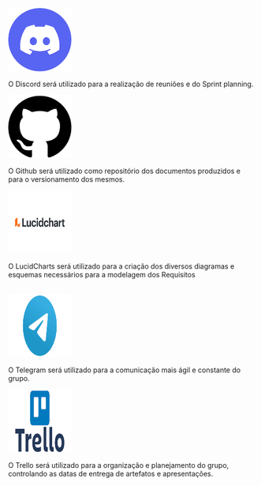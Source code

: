 <div class="container text-justify">
	<div class="row">
		<div class="col card">
			<div class="card-header"> 
				<img class="card-img img-fluid rounded"width="128" height="128" src="https://raw.githubusercontent.com/Requisitos-de-Software/2021.2-MedSUS/main/docs/assets/logo_discord.png">
			</div>
			<div class="card-body"> 
				<p>O Discord será utilizado para a realização de reuniões e do Sprint planning.</p>
			</div>
		</div>
        <div class="col card">
			<div class="card-header"> 
				<img class="card-img img-fluid rounded" width="128" height="128" src="https://raw.githubusercontent.com/Requisitos-de-Software/2021.2-MedSUS/main/docs/assets/logo_github.png">
			</div>
			<div class="card-body">  
				<p>O Github será utilizado como repositório dos documentos produzidos e para o versionamento dos mesmos.</p>
			</div>
		</div>
        <div class="col card">
			<div class="card-header"> 
				<img class="card-img img-fluid rounded" width="128" height="128" src="https://raw.githubusercontent.com/Requisitos-de-Software/2021.2-MedSUS/main/docs/assets/logo_lucid.png">
			</div>
			<div class="card-body"> 
				<p>O LucidCharts será utilizado para a criação dos diversos diagramas e esquemas necessários para a modelagem dos Requisitos</p>
			</div>
		</div>
	</div>
	<br>
	<div class="row justify-content-center">
			<div class="col-4 card">
				<div class="card-header"> 
					<img class="card-img img-fluid rounded" width="128" height="128" src="https://raw.githubusercontent.com/Requisitos-de-Software/2021.2-MedSUS/main/docs/assets/logo_telegram.png">
				</div>
				<div class="card-body"> 
					<p>O Telegram será utilizado para a comunicação mais ágil e constante do grupo.</p>
				</div>
			</div>
			<div class="col-4 card">
				<div class="card-header">  
					<img class="card-img img-fluid rounded" width="128" height="128" src="https://raw.githubusercontent.com/Requisitos-de-Software/2021.2-MedSUS/main/docs/assets/logo_trello.png">
				</div>
				<div class="card-body"> 
					<p>O Trello será utilizado para a organização e planejamento do grupo, controlando as datas de entrega de artefatos e apresentações.</p>
				</div>
			</div>
	</div>
</div>
